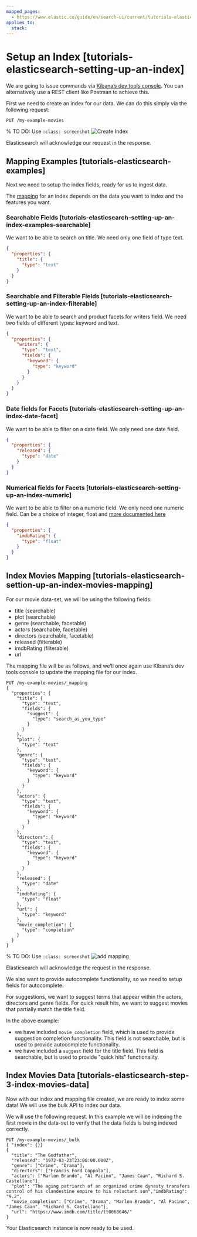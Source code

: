 ```yaml
---
mapped_pages:
  - https://www.elastic.co/guide/en/search-ui/current/tutorials-elasticsearch-setup-index.html
applies_to:
  stack:
---
```


# Setup an Index [tutorials-elasticsearch-setting-up-an-index]

We are going to issue commands via [Kibana’s dev tools console](docs-content://explore-analyze/query-filter/tools/console.md). You can alternatively use a REST client like Postman to achieve this.

First we need to create an index for our data. We can do this simply via the following request:

```shell
PUT /my-example-movies
```

% TO DO: Use `:class: screenshot`
![Create Index](images/create-index.jpeg)

Elasticsearch will acknowledge our request in the response.

## Mapping Examples [tutorials-elasticsearch-examples]

Next we need to setup the index fields, ready for us to ingest data.

The [mapping](https://www.elastic.co/guide/en/elasticsearch/reference/current/mapping.html) for an index depends on the data you want to index and the features you want.

### Searchable Fields [tutorials-elasticsearch-setting-up-an-index-examples-searchable]

We want to be able to search on title. We need only one field of type text.

```json
{
  "properties": {
    "title": {
      "type": "text"
    }
  }
}
```

### Searchable and Filterable Fields [tutorials-elasticsearch-setting-up-an-index-filterable]

We want to be able to search and product facets for writers field. We need two fields of different types: keyword and text.

```json
{
  "properties": {
    "writers": {
      "type": "text",
      "fields": {
        "keyword": {
          "type": "keyword"
        }
      }
    }
  }
}
```

### Date fields for Facets [tutorials-elasticsearch-setting-up-an-index-date-facet]

We want to be able to filter on a date field. We only need one date field.

```json
{
  "properties": {
    "released": {
      "type": "date"
    }
  }
}
```

### Numerical fields for Facets [tutorials-elasticsearch-setting-up-an-index-numeric]

We want to be able to filter on a numeric field. We only need one numeric field. Can be a choice of integer, float and [more documented here](elasticsearch://reference/elasticsearch/mapping-reference/number.md)

```json
{
  "properties": {
    "imdbRating": {
      "type": "float"
    }
  }
}
```

## Index Movies Mapping [tutorials-elasticsearch-settion-up-an-index-movies-mapping]

For our movie data-set, we will be using the following fields:

- title (searchable)
- plot (searchable)
- genre (searchable, facetable)
- actors (searchable, facetable)
- directors (searchable, facetable)
- released (filterable)
- imdbRating (filterable)
- url

The mapping file will be as follows, and we’ll once again use Kibana’s dev tools console to update the mapping file for our index.

```shell
PUT /my-example-movies/_mapping
{
  "properties": {
    "title": {
      "type": "text",
      "fields": {
        "suggest": {
          "type": "search_as_you_type"
        }
      }
    },
    "plot": {
      "type": "text"
    },
    "genre": {
      "type": "text",
      "fields": {
        "keyword": {
          "type": "keyword"
        }
      }
    },
    "actors": {
      "type": "text",
      "fields": {
        "keyword": {
          "type": "keyword"
        }
      }
    },
    "directors": {
      "type": "text",
      "fields": {
        "keyword": {
          "type": "keyword"
        }
      }
    },
    "released": {
      "type": "date"
    },
    "imdbRating": {
      "type": "float"
    },
    "url": {
      "type": "keyword"
    },
    "movie_completion": {
      "type": "completion"
    }
  }
}
```

% TO DO: Use `:class: screenshot`
![add mapping](images/update-mapping.jpeg)

Elasticsearch will acknowledge the request in the response.

We also want to provide autocomplete functionality, so we need to setup fields for autocomplete.

For suggestions, we want to suggest terms that appear within the actors, directors and genre fields. For quick result hits, we want to suggest movies that partially match the title field.

In the above example:

- we have included `movie_completion` field, which is used to provide suggestion completion functionality. This field is not searchable, but is used to provide autocomplete functionality.
- we have included a `suggest` field for the title field. This field is searchable, but is used to provide "quick hits" functionality.

## Index Movies Data [tutorials-elasticsearch-step-3-index-movies-data]

Now with our index and mapping file created, we are ready to index some data! We will use the bulk API to index our data.

We will use the following request. In this example we will be indexing the first movie in the data-set to verify that the data fields is being indexed correctly.

```shell
PUT /my-example-movies/_bulk
{ "index": {}}
{
  "title": "The Godfather",
  "released": "1972-03-23T23:00:00.000Z",
  "genre": ["Crime", "Drama"],
  "directors": ["Francis Ford Coppola"],
  "actors": ["Marlon Brando", "Al Pacino", "James Caan", "Richard S. Castellano"],
  "plot": "The aging patriarch of an organized crime dynasty transfers control of his clandestine empire to his reluctant son","imdbRating": "9.2",
  "movie_completion": ["Crime", "Drama", "Marlon Brando", "Al Pacino", "James Caan", "Richard S. Castellano"],
  "url": "https://www.imdb.com/title/tt0068646/"
}
```

Your Elasticsearch instance is now ready to be used.
